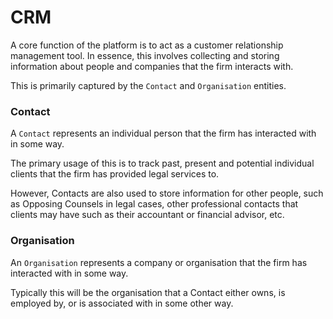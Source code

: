 # CRM

A core function of the platform is to act as a customer relationship management tool. In essence, this involves collecting and storing information about people and companies that the firm interacts with.

This is primarily captured by the `Contact` and `Organisation` entities.

### Contact

A `Contact` represents an individual person that the firm has interacted with in some way. 

The primary usage of this is to track past, present and potential individual clients that the firm has provided legal services to. 

However, Contacts are also used to store information for other people, such as Opposing Counsels in legal cases, other professional contacts that clients may have such as their accountant or financial advisor, etc.

### Organisation

An `Organisation` represents a company or organisation that the firm has interacted with in some way.

Typically this will be the organisation that a Contact either owns, is employed by, or is associated with in some other way.


